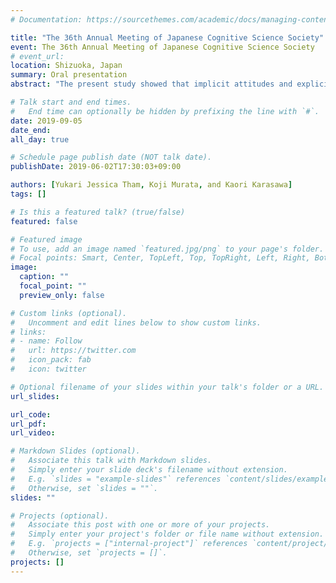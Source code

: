 ```yaml
---
# Documentation: https://sourcethemes.com/academic/docs/managing-content/

title: "The 36th Annual Meeting of Japanese Cognitive Science Society"
event: The 36th Annual Meeting of Japanese Cognitive Science Society 
# event_url: 
location: Shizuoka, Japan
summary: Oral presentation
abstract: "The present study showed that implicit attitudes and explicit attitudes toward blood ties can be inconsistent. When we measured participants' explicit attitudes toward blood ties, they showed a belief that blood ties' effect is not strong enough to determine people's personality or future. However, when we conducted a scenario-based experiment one month later, participants who read a scenario about an exconvict's biological son showed more negative attitudes toward the protagonist than those who read a scenario about an exconvict's adopted son. This result implies that while people deemphasize or even deny an effect of blood ties as an explicit attitude, they may place a significance on the effect as an implicit attitudes."

# Talk start and end times.
#   End time can optionally be hidden by prefixing the line with `#`.
date: 2019-09-05
date_end:
all_day: true

# Schedule page publish date (NOT talk date).
publishDate: 2019-06-02T17:30:03+09:00

authors: [Yukari Jessica Tham, Koji Murata, and Kaori Karasawa]
tags: []

# Is this a featured talk? (true/false)
featured: false

# Featured image
# To use, add an image named `featured.jpg/png` to your page's folder. 
# Focal points: Smart, Center, TopLeft, Top, TopRight, Left, Right, BottomLeft, Bottom, BottomRight.
image:
  caption: ""
  focal_point: ""
  preview_only: false

# Custom links (optional).
#   Uncomment and edit lines below to show custom links.
# links:
# - name: Follow
#   url: https://twitter.com
#   icon_pack: fab
#   icon: twitter

# Optional filename of your slides within your talk's folder or a URL.
url_slides:

url_code:
url_pdf:
url_video:

# Markdown Slides (optional).
#   Associate this talk with Markdown slides.
#   Simply enter your slide deck's filename without extension.
#   E.g. `slides = "example-slides"` references `content/slides/example-slides.md`.
#   Otherwise, set `slides = ""`.
slides: ""

# Projects (optional).
#   Associate this post with one or more of your projects.
#   Simply enter your project's folder or file name without extension.
#   E.g. `projects = ["internal-project"]` references `content/project/deep-learning/index.md`.
#   Otherwise, set `projects = []`.
projects: []
---
```

